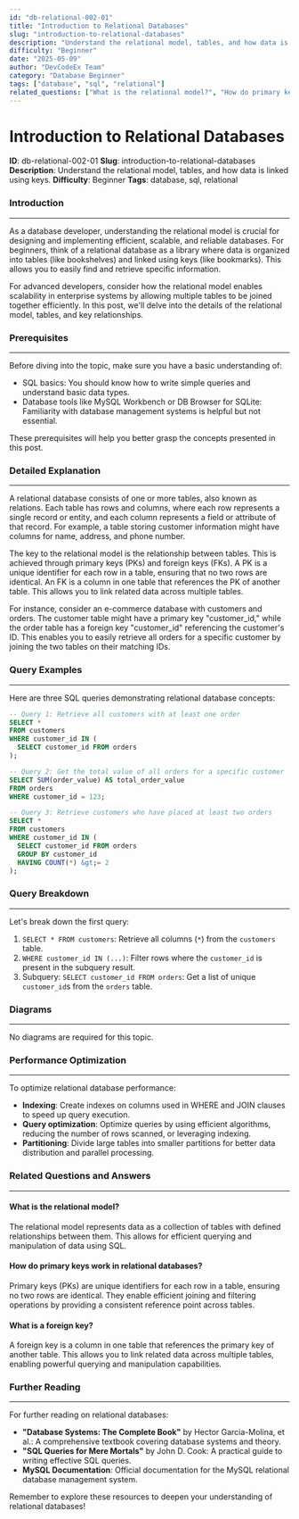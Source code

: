 ```yaml
---
id: "db-relational-002-01"
title: "Introduction to Relational Databases"
slug: "introduction-to-relational-databases"
description: "Understand the relational model, tables, and how data is linked using keys."
difficulty: "Beginner"
date: "2025-05-09"
author: "DevCodeEx Team"
category: "Database Beginner"
tags: ["database", "sql", "relational"]
related_questions: ["What is the relational model?", "How do primary keys work in relational databases?", "What is a foreign key?"]
---
```


**Introduction to Relational Databases**
=====================================================



**ID**: db-relational-002-01
**Slug**: introduction-to-relational-databases
**Description**: Understand the relational model, tables, and how data is linked using keys.
**Difficulty**: Beginner
**Tags**: database, sql, relational


### Introduction
----------------

As a database developer, understanding the relational model is crucial for designing and implementing efficient, scalable, and reliable databases. For beginners, think of a relational database as a library where data is organized into tables (like bookshelves) and linked using keys (like bookmarks). This allows you to easily find and retrieve specific information.

For advanced developers, consider how the relational model enables scalability in enterprise systems by allowing multiple tables to be joined together efficiently. In this post, we'll delve into the details of the relational model, tables, and key relationships.


### Prerequisites
----------------

Before diving into the topic, make sure you have a basic understanding of:

* SQL basics: You should know how to write simple queries and understand basic data types.
* Database tools like MySQL Workbench or DB Browser for SQLite: Familiarity with database management systems is helpful but not essential.

These prerequisites will help you better grasp the concepts presented in this post.


### Detailed Explanation
-------------------------

A relational database consists of one or more tables, also known as relations. Each table has rows and columns, where each row represents a single record or entity, and each column represents a field or attribute of that record. For example, a table storing customer information might have columns for name, address, and phone number.

The key to the relational model is the relationship between tables. This is achieved through primary keys (PKs) and foreign keys (FKs). A PK is a unique identifier for each row in a table, ensuring that no two rows are identical. An FK is a column in one table that references the PK of another table. This allows you to link related data across multiple tables.

For instance, consider an e-commerce database with customers and orders. The customer table might have a primary key "customer_id," while the order table has a foreign key "customer_id" referencing the customer's ID. This enables you to easily retrieve all orders for a specific customer by joining the two tables on their matching IDs.

### Query Examples
-------------------

Here are three SQL queries demonstrating relational database concepts:

```sql
-- Query 1: Retrieve all customers with at least one order
SELECT *
FROM customers
WHERE customer_id IN (
  SELECT customer_id FROM orders
);
```

```sql
-- Query 2: Get the total value of all orders for a specific customer
SELECT SUM(order_value) AS total_order_value
FROM orders
WHERE customer_id = 123;
```

```sql
-- Query 3: Retrieve customers who have placed at least two orders
SELECT *
FROM customers
WHERE customer_id IN (
  SELECT customer_id FROM orders
  GROUP BY customer_id
  HAVING COUNT(*) &gt;= 2
);
```

### Query Breakdown
-------------------

Let's break down the first query:

1. `SELECT * FROM customers`: Retrieve all columns (`*`) from the `customers` table.
2. `WHERE customer_id IN (...)`: Filter rows where the `customer_id` is present in the subquery result.
3. Subquery: `SELECT customer_id FROM orders`: Get a list of unique `customer_id`s from the `orders` table.

### Diagrams
------------

No diagrams are required for this topic.


### Performance Optimization
---------------------------

To optimize relational database performance:

* **Indexing**: Create indexes on columns used in WHERE and JOIN clauses to speed up query execution.
* **Query optimization**: Optimize queries by using efficient algorithms, reducing the number of rows scanned, or leveraging indexing.
* **Partitioning**: Divide large tables into smaller partitions for better data distribution and parallel processing.

### Related Questions and Answers
--------------------------------

#### What is the relational model?
The relational model represents data as a collection of tables with defined relationships between them. This allows for efficient querying and manipulation of data using SQL.

#### How do primary keys work in relational databases?
Primary keys (PKs) are unique identifiers for each row in a table, ensuring no two rows are identical. They enable efficient joining and filtering operations by providing a consistent reference point across tables.

#### What is a foreign key?
A foreign key is a column in one table that references the primary key of another table. This allows you to link related data across multiple tables, enabling powerful querying and manipulation capabilities.


### Further Reading
-------------------

For further reading on relational databases:

* **"Database Systems: The Complete Book"** by Hector Garcia-Molina, et al.: A comprehensive textbook covering database systems and theory.
* **"SQL Queries for Mere Mortals"** by John D. Cook: A practical guide to writing effective SQL queries.
* **MySQL Documentation**: Official documentation for the MySQL relational database management system.

Remember to explore these resources to deepen your understanding of relational databases!